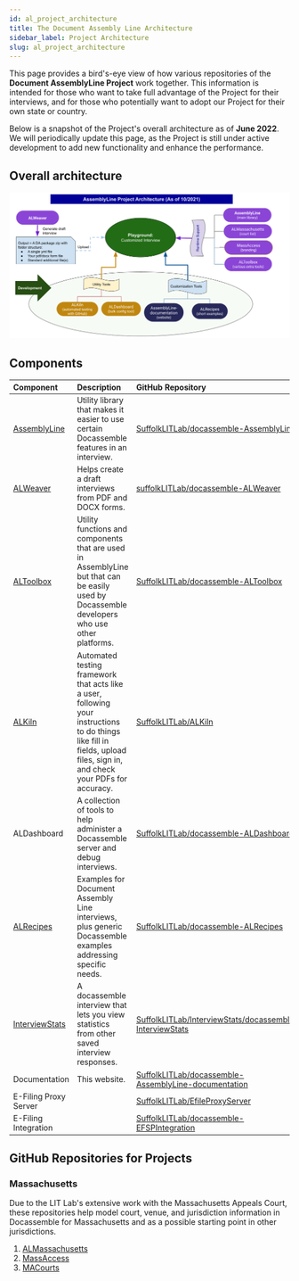 ```yaml
---
id: al_project_architecture
title: The Document Assembly Line Architecture
sidebar_label: Project Architecture
slug: al_project_architecture
---
```

This page provides a bird's-eye view of how various repositories of the **Document AssemblyLine Project** work together. This information is intended for those who want to take full advantage of the Project for their interviews, and for those who potentially want to adopt our Project for their own state or country.  

Below is a snapshot of the Project's overall architecture as of **June 2022**. We will periodically update this page, as the Project is still under active development to add new functionality and enhance the performance.

## Overall architecture
![AL Project architecture graph](../assets/al_project_architecture.png)

## Components

| Component | Description | GitHub Repository |
|:----------|:------------|:------------------|
| [AssemblyLine](https://github.com/suffolkLITLab/docassemble-AssemblyLine) | Utility library that makes it easier to use certain Docassemble features in an interview. | [SuffolkLITLab/docassemble-AssemblyLine](https://github.com/SuffolkLITLab/docassemble-AssemblyLine) |
| [ALWeaver](../authoring/weaver_overview.md) | Helps create a draft interviews from PDF and DOCX forms. | [suffolkLITLab/docassemble-ALWeaver](https://github.com/SuffolkLITLab/docassemble-ALWeaver) |
| [ALToolbox](https://github.com/SuffolkLITLab/docassemble-ALToolbox) | Utility functions and components that are used in AssemblyLine but that can be easily used by Docassemble developers who use other platforms. | [SuffolkLITLab/docassemble-ALToolbox](https://github.com/SuffolkLITLab/docassemble-ALToolbox) |
| [ALKiln](../components/ALKiln/intro.mdx) | Automated testing framework that acts like a user, following your instructions to do things like fill in fields, upload files, sign in, and check your PDFs for accuracy. | [SuffolkLITLab/ALKiln](https://github.com/SuffolkLITLab/ALKiln) |
| ALDashboard | A collection of tools to help administer a Docassemble server and debug interviews. | [SuffolkLITLab/docassemble-ALDashboard](https://github.com/SuffolkLITLab/docassemble-ALDashboard) |
| [ALRecipes](../components/ALRecipes/alrecipes_overview.md) | Examples for Document Assembly Line interviews, plus generic Docassemble examples addressing specific needs. | [SuffolkLITLab/docassemble-ALRecipes](https://github.com/SuffolkLITLab/docassemble-ALRecipes) |
| [InterviewStats](https://github.com/SuffolkLITLab/docassemble-InterviewStats/) | A docassemble interview that lets you view statistics from other saved interview responses. | [SuffolkLITLab/InterviewStats/docassemble-InterviewStats](https://github.com/SuffolkLITLab/docassemble-InterviewStats/) |
| Documentation | This website. | [SuffolkLITLab/docassemble-AssemblyLine-documentation](https://github.com/SuffolkLITLab/docassemble-AssemblyLine-documentation) |
| E-Filing Proxy Server |  | [SuffolkLITLab/EfileProxyServer](https://github.com/SuffolkLITLab/EfileProxyServer) |
| E-Filing Integration |  | [SuffolkLITLab/docassemble-EFSPIntegration](https://github.com/SuffolkLITLab/docassemble-EFSPIntegration/) |

## GitHub Repositories for Projects


### Massachusetts
Due to the LIT Lab's extensive work with the Massachusetts Appeals Court, these repositories help model court, venue, and jurisdiction information in Docassemble for Massachusetts and as a possible starting point in other jurisdictions.

1. [ALMassachusetts](https://github.com/suffolkLITLab/docassemble-ALMassachusetts)
1. [MassAccess](https://github.com/suffolkLITLab/docassemble-MassAccess)
1. [MACourts](https://github.com/GBLS/docassemble-MACourts)